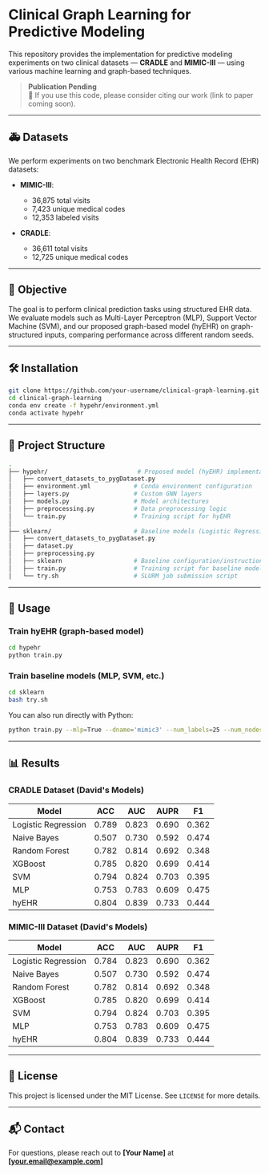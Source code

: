 # Clinical Graph Learning for Predictive Modeling

This repository provides the implementation for predictive modeling experiments on two clinical datasets — **CRADLE** and **MIMIC-III** — using various machine learning and graph-based techniques.

> **Publication Pending**  
> 📄 If you use this code, please consider citing our work (link to paper coming soon).

---

## 🚑 Datasets

We perform experiments on two benchmark Electronic Health Record (EHR) datasets:

- **MIMIC-III**:  
  - 36,875 total visits  
  - 7,423 unique medical codes  
  - 12,353 labeled visits

- **CRADLE**:  
  - 36,611 total visits  
  - 12,725 unique medical codes  

---

## 🧠 Objective

The goal is to perform clinical prediction tasks using structured EHR data. We evaluate models such as Multi-Layer Perceptron (MLP), Support Vector Machine (SVM), and our proposed graph-based model (hyEHR) on graph-structured inputs, comparing performance across different random seeds.

---

## 🛠️ Installation

```bash
git clone https://github.com/your-username/clinical-graph-learning.git
cd clinical-graph-learning
conda env create -f hypehr/environment.yml
conda activate hypehr
```

---

## 📂 Project Structure

```bash
.
├── hypehr/                         # Proposed model (hyEHR) implementation
│   ├── convert_datasets_to_pygDataset.py
│   ├── environment.yml            # Conda environment configuration
│   ├── layers.py                  # Custom GNN layers
│   ├── models.py                  # Model architectures
│   ├── preprocessing.py           # Data preprocessing logic
│   └── train.py                   # Training script for hyEHR
│
├── sklearn/                       # Baseline models (Logistic Regression, SVM, etc.)
│   ├── convert_datasets_to_pygDataset.py
│   ├── dataset.py
│   ├── preprocessing.py
│   ├── sklearn                    # Baseline configuration/instructions
│   ├── train.py                   # Training script for baseline models
│   └── try.sh                     # SLURM job submission script
```

---

## 🚀 Usage

### Train hyEHR (graph-based model)

```bash
cd hypehr
python train.py
```

### Train baseline models (MLP, SVM, etc.)

```bash
cd sklearn
bash try.sh
```

You can also run directly with Python:

```bash
python train.py --mlp=True --dname='mimic3' --num_labels=25 --num_nodes=7423 --num_labeled_data=12353 --rand_seed=0
```

---

## 📊 Results

### CRADLE Dataset (David's Models)

| Model               | ACC   | AUC   | AUPR  | F1    |
|--------------------|-------|-------|-------|-------|
| Logistic Regression| 0.789 | 0.823 | 0.690 | 0.362 |
| Naive Bayes        | 0.507 | 0.730 | 0.592 | 0.474 |
| Random Forest      | 0.782 | 0.814 | 0.692 | 0.348 |
| XGBoost            | 0.785 | 0.820 | 0.699 | 0.414 |
| SVM                | 0.794 | 0.824 | 0.703 | 0.395 |
| MLP                | 0.753 | 0.783 | 0.609 | 0.475 |
| hyEHR              | 0.804 | 0.839 | 0.733 | 0.444 |

### MIMIC-III Dataset (David's Models)

| Model               | ACC   | AUC   | AUPR  | F1    |
|--------------------|-------|-------|-------|-------|
| Logistic Regression| 0.784 | 0.823 | 0.690 | 0.362 |
| Naive Bayes        | 0.507 | 0.730 | 0.592 | 0.474 |
| Random Forest      | 0.782 | 0.814 | 0.692 | 0.348 |
| XGBoost            | 0.785 | 0.820 | 0.699 | 0.414 |
| SVM                | 0.794 | 0.824 | 0.703 | 0.395 |
| MLP                | 0.753 | 0.783 | 0.609 | 0.475 |
| hyEHR              | 0.804 | 0.839 | 0.733 | 0.444 |

---

## 📎 License

This project is licensed under the MIT License. See `LICENSE` for more details.

---

## 📬 Contact

For questions, please reach out to **[Your Name]** at **[your.email@example.com]**

